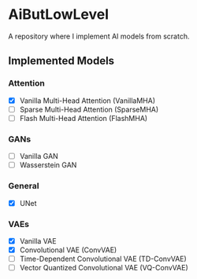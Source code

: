 # AiButLowLevel

A repository where I implement AI models from scratch.  

## Implemented Models  

### Attention  
- [x] Vanilla Multi-Head Attention (VanillaMHA)  
- [ ] Sparse Multi-Head Attention (SparseMHA)  
- [ ] Flash Multi-Head Attention (FlashMHA)  

### GANs  
- [ ] Vanilla GAN  
- [ ] Wasserstein GAN  

### General  
- [x] UNet  

### VAEs  
- [x] Vanilla VAE  
- [x] Convolutional VAE (ConvVAE)  
- [ ] Time-Dependent Convolutional VAE (TD-ConvVAE)  
- [ ] Vector Quantized Convolutional VAE (VQ-ConvVAE)  
